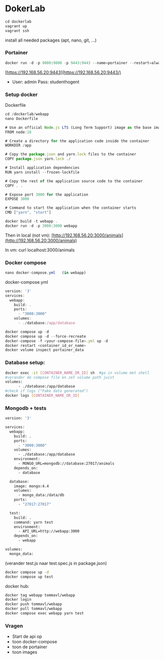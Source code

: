 # DokerLab

```jsx
cd dockerlab
vagrant up
vagrant ssh
```

install all needed packages (apt, nano, git, …)

### Portainer

```python
docker run -d -p 9000:9000 -p 9443:9443 --name=portainer --restart=always -v /var/run/docker.sock:/var/run/docker.sock -v portainer_data:/data portainer/portainer-ce

```

[https://192.168.56.20:9443](https://192.168.56.20:9443/)  

- User: admin   Pass: studenthogent

### Setup docker

Dockerfile

```jsx
cd /dockerlab/webapp
nano Dockerfile
```

```jsx
# Use an official Node.js LTS (Long Term Support) image as the base image
FROM node:18

# Create a directory for the application code inside the container
WORKDIR /app

# Copy the package.json and yarn.lock files to the container
COPY package.json yarn.lock ./

# Install application dependencies
RUN yarn install --frozen-lockfile

# Copy the rest of the application source code to the container
COPY . .

# Expose port 3000 for the application
EXPOSE 3000

# Command to start the application when the container starts
CMD ["yarn", "start"]
```

```jsx
docker build -t webapp .
docker run -d -p 3000:3000 webapp
```

Then in local (not vm): [http://192.168.56.20:3000/animals](http://192.168.56.20:3000/animals) 

In vm:  curl localhost:3000/animals

### Docker compose

```jsx
nano docker-compose.yml   (in webapp)
```

docker-compose.yml

```jsx
version: '3'
services:
  webapp:
    build: .
    ports:
      - "3000:3000"
    volumes:
      - ./database:/app/database
```

```jsx
docker compose up -d
docker compose up -d --force-recreate
docker-compose -f <your-compose-file>.yml up -d
docker restart <container_id_or_name>
docker volume inspect portainer_data
```

### Database setup:

```bash
docker exec -it [CONTAINER_NAME_OR_ID] sh  #ga in volume met shell
#verander de compose file en zet volume path juist
volumes:
      - ./database:/app/database
#check if logs ("Fake data generated")
docker logs [CONTAINER_NAME_OR_ID]
```

 

### Mongodb + tests

```bash
version: '3'

services:
  webapp:
    build: .
    ports:
      - "3000:3000"
    volumes:
      - ./database:/app/database
    environment:
      - MONGO_URL=mongodb://database:27017/animals
    depends_on:
      - database

  database:
    image: mongo:4.4
    volumes:
      - mongo_data:/data/db
    ports:
      - "27017:27017"

  test:
    build: .
    command: yarn test
    environment:
      - API_URL=http://webapp:3000
    depends_on:
      - webapp

volumes:
  mongo_data:
```

(verander  test.js naar test.spec.js in package.json)

```bash
docker compose up -d
docker compose up test
```

docker hub:

```bash
docker tag webapp tommavl/webapp
docker login
docker push tommavl/webapp
docker pull tommavl/webapp
docker compose exec webapp yarn test
```

### Vragen

- Start de api op
- toon docker-compose
- toon de portainer
- toon images
